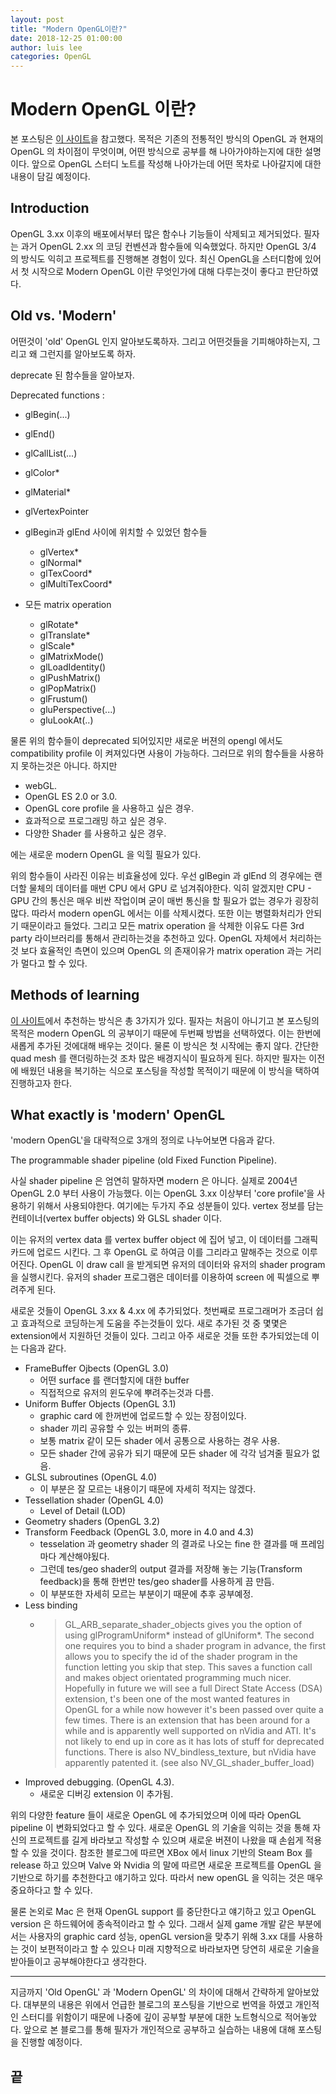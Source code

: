 ```yaml
---
layout: post
title: "Modern OpenGL이란?"
date: 2018-12-25 01:00:00
author: luis lee
categories: OpenGL
---
```


# Modern OpenGL 이란?

본 포스팅은 [이 사이트](http://www.davidbishop.org/oglmeta)을 참고했다.
목적은 기존의 전통적인 방식의 OpenGL 과 현재의 OpenGL 의 차이점이 무엇이며, 어떤 방식으로 공부를 해
나아가야하는지에 대한 설명이다. 앞으로 OpenGL 스터디 노트를 작성해 나아가는데 어떤 목차로 나아갈지에 대한 내용이
담길 예정이다.

## Introduction

OpenGL 3.xx 이후의 배포에서부터 많은 함수나 기능들이 삭제되고 제거되었다.
필자는 과거 OpenGL 2.xx 의 코딩 컨벤션과 함수들에 익숙했었다. 하지만 OpenGL 3/4 의 방식도
익히고 프로젝트를 진행해본 경험이 있다. 최신 OpenGL을 스터디함에 있어서 첫 시작으로 Modern OpenGL 이란 무엇인가에 대해
다루는것이 좋다고 판단하였다.

## Old vs. 'Modern'

어떤것이 'old' OpenGL 인지 알아보도록하자. 그리고 어떤것들을 기피해야하는지, 그리고 왜 그런지를 알아보도록 하자.

deprecate 된 함수들을 알아보자.

Deprecated functions :

- glBegin(...)
- glEnd()
- glCallList(...)
- glColor\*
- glMaterial\*
- glVertexPointer
- glBegin과 glEnd 사이에 위치할 수 있었던 함수들

  - glVertex\*
  - glNormal\*
  - glTexCoord\*
  - glMultiTexCoord\*

- 모든 matrix operation

  - glRotate\*
  - glTranslate\*
  - glScale\*
  - glMatrixMode()
  - glLoadIdentity()
  - glPushMatrix()
  - glPopMatrix()
  - glFrustum()
  - gluPerspective(...)
  - gluLookAt(..)

물론 위의 함수들이 deprecated 되어있지만 새로운 버젼의 opengl 에서도 compatibility profile 이 켜져있다면
사용이 가능하다. 그러므로 위의 함수들을 사용하지 못하는것은 아니다. 하지만

- webGL.
- OpenGL ES 2.0 or 3.0.
- OpenGL core profile 을 사용하고 싶은 경우.
- 효과적으로 프로그래밍 하고 싶은 경우.
- 다양한 Shader 를 사용하고 싶은 경우.

에는 새로운 modern OpenGL 을 익힐 필요가 있다.

위의 함수들이 사라진 이유는 비효율성에 있다.
우선 glBegin 과 glEnd 의 경우에는 랜더할 물체의 데이터를 매번 CPU 에서 GPU 로 넘겨줘야한다.
익히 알겠지만 CPU - GPU 간의 통신은 매우 비싼 작업이며 굳이 매번 통신을 할 필요가 없는 경우가 굉장히 많다.
따라서 modern openGL 에서는 이를 삭제시켰다.
또한 이는 병렬화처리가 안되기 때문이라고 들었다.
그리고 모든 matrix operation 을 삭제한 이유도 다른 3rd party 라이브러리를 통해서 관리하는것을 추천하고 있다.
OpenGL 자체에서 처리하는 것 보다 효율적인 측면이 있으며 OpenGL 의 존재이유가 matrix operation 과는 거리가 멀다고 할 수 있다.

## Methods of learning

[이 사이트](http://www.davidbishop.org/oglmeta)에서 추천하는 방식은 총 3가지가 있다. 필자는 처음이 아니기고 본 포스팅의 목적은
modern OpenGL 의 공부이기 때문에 두번째 방법을 선택하였다. 이는 한번에 새롭게 추가된 것에대해 배우는 것이다.
물론 이 방식은 첫 시작에는 좋지 않다. 간단한 quad mesh 를 랜더링하는것 조차 많은 배경지식이 필요하게 된다. 하지만 필자는 이전에 배웠던 내용을 복기하는 식으로 포스팅을 작성할 목적이기 때문에 이 방식을 택하여 진행하고자 한다.

## What exactly is 'modern' OpenGL

'modern OpenGL'을 대략적으로 3개의 정의로 나누어보면 다음과 같다.

The programmable shader pipeline (old Fixed Function Pipeline).

사실 shader pipeline 은 엄연히 말하자면 modern 은 아니다. 실제로 2004년 OpenGL 2.0 부터 사용이 가능했다.
이는 OpenGL 3.xx 이상부터 'core profile'을 사용하기 위해서 사용되야한다.
여기에는 두가지 주요 성분들이 있다.
vertex 정보를 담는 컨테이너(vertex buffer objects) 와 GLSL shader 이다.

이는 유저의 vertex data 를 vertex buffer object 에 집어 넣고, 이 데이터를 그래픽카드에 업로드 시킨다.
그 후 OpenGL 로 하여금 이를 그리라고 말해주는 것으로 이루어진다. OpenGL 이 draw call 을 받게되면 유저의 데이터와
유저의 shader program을 실행시킨다. 유저의 shader 프로그램은 데이터를 이용하여 screen 에 픽셀으로 뿌려주게 된다.

새로운 것들이 OpenGL 3.xx & 4.xx 에 추가되었다. 첫번째로 프로그래머가 조금더 쉽고 효과적으로 코딩하는게 도움을 주는것들이 있다.
새로 추가된 것 중 몇몇은 extension에서 지원하던 것들이 있다. 그리고 아주 새로운 것들 또한 추가되었는데 이는 다음과 같다.

- FrameBuffer Ojbects (OpenGL 3.0)
  - 어떤 surface 를 랜더할지에 대한 buffer
  - 직접적으로 유저의 윈도우에 뿌려주는것과 다름.
- Uniform Buffer Objects (OpenGL 3.1)
  - graphic card 에 한꺼번에 업로드할 수 있는 장점이있다.
  - shader 끼리 공유할 수 있는 버퍼의 종류.
  - 보통 matrix 같이 모든 shader 에서 공통으로 사용하는 경우 사용.
  - 모든 shader 간에 공유가 되기 때문에 모든 shader 에 각각 넘겨줄 필요가 없음.
- GLSL subroutines (OpenGL 4.0)
  - 이 부분은 잘 모르는 내용이기 때문에 자세히 적지는 않겠다.
- Tessellation shader (OpenGL 4.0)
  - Level of Detail (LOD)
- Geometry shaders (OpenGL 3.2)
- Transform Feedback (OpenGL 3.0, more in 4.0 and 4.3)
  - tesselation 과 geometry shader 의 결과로 나오는 fine 한 결과를 매 프레임마다 계산해야됬다.
  - 그런데 tes/geo shader의 output 결과를 저장해 놓는 기능(Transform feedback)을 통해 한번만 tes/geo shader를 사용하게 끔 만듬.
  - 이 부분또한 자세히 모르는 부분이기 때문에 추후 공부예정.
- Less binding
  - > GL_ARB_separate_shader_objects gives you the option of using glProgramUniform* instead of glUniform*. The second one requires you to bind a shader program in advance, the first allows you to specify the id of the shader program in the function letting you skip that step. This saves a function call and makes object orientated programming much nicer. Hopefully in future we will see a full Direct State Access (DSA) extension, t's been one of the most wanted features in OpenGL for a while now however it's been passed over quite a few times. There is an extension that has been around for a while and is apparently well supported on nVidia and ATI. It's not likely to end up in core as it has lots of stuff for deprecated functions. There is also NV_bindless_texture, but nVidia have apparently patented it. (see also NV_GL_shader_buffer_load)
- Improved debugging. (OpenGL 4.3).
  - 새로운 디버깅 extension 이 추가됨.

위의 다양한 feature 들이 새로운 OpenGL 에 추가되었으며 이에 따라 OpenGL pipeline 이 변화되었다고 할 수 있다.
새로운 OpenGL 의 기술을 익히는 것을 통해 자신의 프로젝트를 길게 바라보고 작성할 수 있으며 새로운 버젼이 나왔을 때 손쉽게 적용할 수 있을 것이다.
참조한 블로그에 따르면 XBox 에서 linux 기반의 Steam Box 를 release 하고 있으며 Valve 와 Nvidia 의 말에 따르면 새로운 프로젝트를 OpenGL 을 기반으로 하기를 추천한다고 얘기하고 있다. 따라서 new openGL 을 익히는 것은 매우 중요하다고 할 수 있다.

물론 논외로 Mac 은 현재 OpenGL support 를 중단한다고 얘기하고 있고 OpenGL version 은 하드웨어에 종속적이라고 할 수 있다.
그래서 실제 game 개발 같은 부분에서는 사용자의 graphic card 성능, openGL version을 맞추기 위해 3.xx 대를 사용하는 것이 보편적이라고 할 수 있으나 미래 지향적으로 바라보자면 당연히 새로운 기술을 받아들이고 공부해야한다고 생각한다.

---

지금까지 'Old OpenGL' 과 'Modern OpenGL' 의 차이에 대해서 간략하게 알아보았다.
대부분의 내용은 위에서 언급한 블로그의 포스팅을 기반으로 번역을 하였고 개인적인 스터디를 위함이기 때문에 나중에 깊이 공부할 부분에 대한 노트형식으로 적어놓았다. 앞으로 본 블로그를 통해 필자가 개인적으로 공부하고 실습하는 내용에 대해 포스팅을 진행할 예정이다.

## 끝
